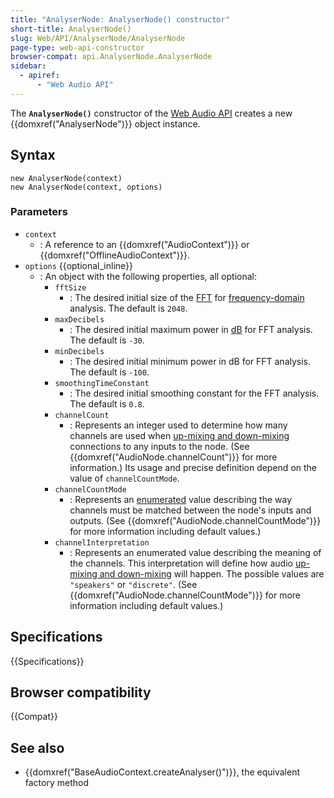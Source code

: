 ```yaml
---
title: "AnalyserNode: AnalyserNode() constructor"
short-title: AnalyserNode()
slug: Web/API/AnalyserNode/AnalyserNode
page-type: web-api-constructor
browser-compat: api.AnalyserNode.AnalyserNode
sidebar:
  - apiref:
      - "Web Audio API"
---
```


The **`AnalyserNode()`** constructor of the [Web Audio API](/en-US/docs/Web/API/Web_Audio_API) creates a new {{domxref("AnalyserNode")}} object instance.

## Syntax

```js-nolint
new AnalyserNode(context)
new AnalyserNode(context, options)
```

### Parameters

- `context`
  - : A reference to an {{domxref("AudioContext")}} or {{domxref("OfflineAudioContext")}}.
- `options` {{optional_inline}}
  - : An object with the following properties, all optional:
    - `fftSize`
      - : The desired initial size of the [FFT](https://en.wikipedia.org/wiki/Fast_Fourier_transform) for [frequency-domain](https://en.wikipedia.org/wiki/Frequency_domain) analysis.
        The default is `2048`.
    - `maxDecibels`
      - : The desired initial maximum power in [dB](https://en.wikipedia.org/wiki/Decibel) for FFT analysis.
        The default is `-30`.
    - `minDecibels`
      - : The desired initial minimum power in dB for FFT analysis.
        The default is `-100`.
    - `smoothingTimeConstant`
      - : The desired initial smoothing constant for the FFT analysis. The default is `0.8`.
    - `channelCount`
      - : Represents an integer used to determine how many channels are used when [up-mixing and down-mixing](/en-US/docs/Web/API/Web_Audio_API/Basic_concepts_behind_Web_Audio_API#up-mixing_and_down-mixing) connections to any inputs to the node. (See
        {{domxref("AudioNode.channelCount")}} for more information.) Its usage and precise
        definition depend on the value of `channelCountMode`.
    - `channelCountMode`
      - : Represents an [enumerated](/en-US/docs/Glossary/Enumerated) value describing the way channels must be matched between
        the node's inputs and outputs. (See {{domxref("AudioNode.channelCountMode")}} for more
        information including default values.)
    - `channelInterpretation`
      - : Represents an enumerated value describing the meaning of the channels. This
        interpretation will define how audio [up-mixing and down-mixing](/en-US/docs/Web/API/Web_Audio_API/Basic_concepts_behind_Web_Audio_API#up-mixing_and_down-mixing) will happen.
        The possible values are `"speakers"` or `"discrete"`. (See
        {{domxref("AudioNode.channelCountMode")}} for more information including default
        values.)

## Specifications

{{Specifications}}

## Browser compatibility

{{Compat}}

## See also

- {{domxref("BaseAudioContext.createAnalyser()")}}, the equivalent factory method
